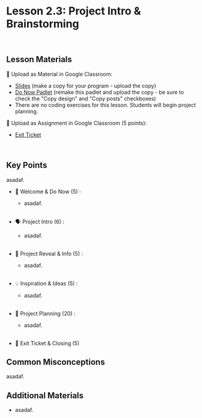 # Lesson 2.3: Project Intro & Brainstorming

<br>

## Lesson Materials

📖 Upload as Material in Google Classroom:
- [Slides](https://docs.google.com/presentation/d/1q1oo12nwso3tM4RULl2wJZGYUpEDkOWT1FZN2q6WqVU/edit?usp=sharing) (make a copy for your program - upload the copy)
- [Do Now Padlet](https://codenation.padlet.org/mikahughes/2-3-do-now-n58h8qv48o7clicc) (remake this padlet and upload the copy - be sure to check the "Copy design" and "Copy posts" checkboxes)
- There are no coding exercises for this lesson. Students will begin project planning.

📝 Upload as Assignment in Google Classroom (5 points):
- [Exit Ticket](https://forms.gle/GrufAuexKqy2esXK6)

<br>

## Key Points
asadaf.


- 👋 Welcome & Do Now (5) : 
    -  asadaf. <br><br>

- 🗣️ Project Intro (6) : 
    - asadaf.<br><br>

- 👀 Project Reveal & Info (5) :
    - asadaf.<br><br>

- 💡 Inspiration & Ideas (5) : 
    - asadaf. <br><br>

- 📝 Project Planning (20) : 
    - asadaf. <br><br>

- 👋 Exit Ticket & Closing (5)


## Common Misconceptions
asadaf.


## Additional Materials
- asadaf.
